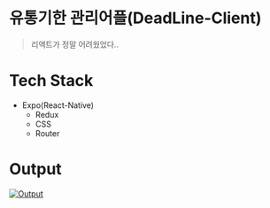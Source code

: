 # 유통기한 관리어플(DeadLine-Client)
> 리액트가 정말 어려웠었다..

# Tech Stack
- Expo(React-Native)
  - Redux
  - CSS
  - Router

# Output

[![Output](https://user-images.githubusercontent.com/56459078/154798156-16ebb655-4c61-4efa-816a-e865318e8bdb.png)](https://youtu.be/_gnYCD-SFpA)
